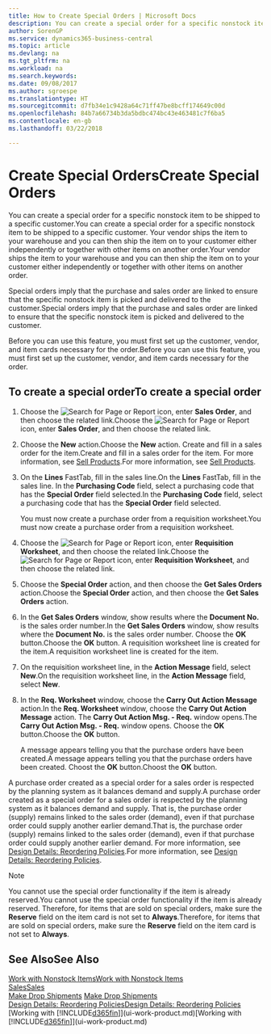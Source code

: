 ```yaml
---
title: How to Create Special Orders | Microsoft Docs
description: You can create a special order for a specific nonstock item to be shipped to a specific customer. Your vendor ships the item to your warehouse and you can then ship the item on to your customer either independently or together with other items on another order.
author: SorenGP
ms.service: dynamics365-business-central
ms.topic: article
ms.devlang: na
ms.tgt_pltfrm: na
ms.workload: na
ms.search.keywords: 
ms.date: 09/08/2017
ms.author: sgroespe
ms.translationtype: HT
ms.sourcegitcommit: d7fb34e1c9428a64c71ff47be8bcff174649c00d
ms.openlocfilehash: 84b7a66734b3da5bdbc474bc43e463481c7f6ba5
ms.contentlocale: en-gb
ms.lasthandoff: 03/22/2018

---
```

# <a name="create-special-orders"></a><span data-ttu-id="0ab40-104">Create Special Orders</span><span class="sxs-lookup"><span data-stu-id="0ab40-104">Create Special Orders</span></span>
<span data-ttu-id="0ab40-105">You can create a special order for a specific nonstock item to be shipped to a specific customer.</span><span class="sxs-lookup"><span data-stu-id="0ab40-105">You can create a special order for a specific nonstock item to be shipped to a specific customer.</span></span> <span data-ttu-id="0ab40-106">Your vendor ships the item to your warehouse and you can then ship the item on to your customer either independently or together with other items on another order.</span><span class="sxs-lookup"><span data-stu-id="0ab40-106">Your vendor ships the item to your warehouse and you can then ship the item on to your customer either independently or together with other items on another order.</span></span>  

<span data-ttu-id="0ab40-107">Special orders imply that the purchase and sales order are linked to ensure that the specific nonstock item is picked and delivered to the customer.</span><span class="sxs-lookup"><span data-stu-id="0ab40-107">Special orders imply that the purchase and sales order are linked to ensure that the specific nonstock item is picked and delivered to the customer.</span></span>  

<span data-ttu-id="0ab40-108">Before you can use this feature, you must first set up the customer, vendor, and item cards necessary for the order.</span><span class="sxs-lookup"><span data-stu-id="0ab40-108">Before you can use this feature, you must first set up the customer, vendor, and item cards necessary for the order.</span></span>  

## <a name="to-create-a-special-order"></a><span data-ttu-id="0ab40-109">To create a special order</span><span class="sxs-lookup"><span data-stu-id="0ab40-109">To create a special order</span></span>  
1.  <span data-ttu-id="0ab40-110">Choose the ![Search for Page or Report](media/ui-search/search_small.png "Search for Page or Report icon") icon, enter **Sales Order**, and then choose the related link.</span><span class="sxs-lookup"><span data-stu-id="0ab40-110">Choose the ![Search for Page or Report](media/ui-search/search_small.png "Search for Page or Report icon") icon, enter **Sales Order**, and then choose the related link.</span></span>  
2. <span data-ttu-id="0ab40-111">Choose the **New** action.</span><span class="sxs-lookup"><span data-stu-id="0ab40-111">Choose the **New** action.</span></span> <span data-ttu-id="0ab40-112">Create and fill in a  sales order for the item.</span><span class="sxs-lookup"><span data-stu-id="0ab40-112">Create and fill in a  sales order for the item.</span></span> <span data-ttu-id="0ab40-113">For more information, see [Sell Products](sales-how-sell-products.md).</span><span class="sxs-lookup"><span data-stu-id="0ab40-113">For more information, see [Sell Products](sales-how-sell-products.md).</span></span>
3.  <span data-ttu-id="0ab40-114">On the **Lines** FastTab, fill in the sales line.</span><span class="sxs-lookup"><span data-stu-id="0ab40-114">On the **Lines** FastTab, fill in the sales line.</span></span> <span data-ttu-id="0ab40-115">In the **Purchasing Code** field, select a purchasing code that has the **Special Order** field selected.</span><span class="sxs-lookup"><span data-stu-id="0ab40-115">In the **Purchasing Code** field, select a purchasing code that has the **Special Order** field selected.</span></span>

    <span data-ttu-id="0ab40-116">You must now create a purchase order from a requisition worksheet.</span><span class="sxs-lookup"><span data-stu-id="0ab40-116">You must now create a purchase order from a requisition worksheet.</span></span>  
4. <span data-ttu-id="0ab40-117">Choose the ![Search for Page or Report](media/ui-search/search_small.png "Search for Page or Report icon") icon, enter **Requisition Worksheet**, and then choose the related link.</span><span class="sxs-lookup"><span data-stu-id="0ab40-117">Choose the ![Search for Page or Report](media/ui-search/search_small.png "Search for Page or Report icon") icon, enter **Requisition Worksheet**, and then choose the related link.</span></span>  
5. <span data-ttu-id="0ab40-118">Choose the **Special Order** action, and then choose the **Get Sales Orders** action.</span><span class="sxs-lookup"><span data-stu-id="0ab40-118">Choose the **Special Order** action, and then choose the **Get Sales Orders** action.</span></span>  
6.  <span data-ttu-id="0ab40-119">In the **Get Sales Orders** window, show results where the **Document No.** is the sales order number.</span><span class="sxs-lookup"><span data-stu-id="0ab40-119">In the **Get Sales Orders** window, show results where the **Document No.** is the sales order number.</span></span> <span data-ttu-id="0ab40-120">Choose the **OK** button.</span><span class="sxs-lookup"><span data-stu-id="0ab40-120">Choose the **OK** button.</span></span> <span data-ttu-id="0ab40-121">A requisition worksheet line is created for the item.</span><span class="sxs-lookup"><span data-stu-id="0ab40-121">A requisition worksheet line is created for the item.</span></span>  
7.  <span data-ttu-id="0ab40-122">On the requisition worksheet line, in the **Action Message** field, select **New**.</span><span class="sxs-lookup"><span data-stu-id="0ab40-122">On the requisition worksheet line, in the **Action Message** field, select **New**.</span></span>  
8.  <span data-ttu-id="0ab40-123">In the **Req. Worksheet** window, choose the **Carry Out Action Message** action.</span><span class="sxs-lookup"><span data-stu-id="0ab40-123">In the **Req. Worksheet** window, choose the **Carry Out Action Message** action.</span></span> <span data-ttu-id="0ab40-124">The **Carry Out Action Msg. - Req.** window opens.</span><span class="sxs-lookup"><span data-stu-id="0ab40-124">The **Carry Out Action Msg. - Req.** window opens.</span></span> <span data-ttu-id="0ab40-125">Choose the **OK** button.</span><span class="sxs-lookup"><span data-stu-id="0ab40-125">Choose the **OK** button.</span></span>  

    <span data-ttu-id="0ab40-126">A message appears telling you that the purchase orders have been created.</span><span class="sxs-lookup"><span data-stu-id="0ab40-126">A message appears telling you that the purchase orders have been created.</span></span> <span data-ttu-id="0ab40-127">Choost the **OK** button.</span><span class="sxs-lookup"><span data-stu-id="0ab40-127">Choost the **OK** button.</span></span>  

<span data-ttu-id="0ab40-128">A purchase order created as a special order for a sales order is respected by the planning system as it balances demand and supply.</span><span class="sxs-lookup"><span data-stu-id="0ab40-128">A purchase order created as a special order for a sales order is respected by the planning system as it balances demand and supply.</span></span> <span data-ttu-id="0ab40-129">That is, the purchase order (supply) remains linked to the sales order (demand), even if that purchase order could supply another earlier demand.</span><span class="sxs-lookup"><span data-stu-id="0ab40-129">That is, the purchase order (supply) remains linked to the sales order (demand), even if that purchase order could supply another earlier demand.</span></span> <span data-ttu-id="0ab40-130">For more information, see [Design Details: Reordering Policies](design-details-reservation-order-tracking-and-action-messaging.md).</span><span class="sxs-lookup"><span data-stu-id="0ab40-130">For more information, see [Design Details: Reordering Policies](design-details-reservation-order-tracking-and-action-messaging.md).</span></span>  

> [!NOTE]  
>  <span data-ttu-id="0ab40-131">You cannot use the special order functionality if the item is already reserved.</span><span class="sxs-lookup"><span data-stu-id="0ab40-131">You cannot use the special order functionality if the item is already reserved.</span></span> <span data-ttu-id="0ab40-132">Therefore, for items that are sold on special orders, make sure the **Reserve** field on the item card is not set to **Always**.</span><span class="sxs-lookup"><span data-stu-id="0ab40-132">Therefore, for items that are sold on special orders, make sure the **Reserve** field on the item card is not set to **Always**.</span></span>  

## <a name="see-also"></a><span data-ttu-id="0ab40-133">See Also</span><span class="sxs-lookup"><span data-stu-id="0ab40-133">See Also</span></span>  
[<span data-ttu-id="0ab40-134">Work with Nonstock Items</span><span class="sxs-lookup"><span data-stu-id="0ab40-134">Work with Nonstock Items</span></span>](inventory-how-work-nonstock-items.md)  
[<span data-ttu-id="0ab40-135">Sales</span><span class="sxs-lookup"><span data-stu-id="0ab40-135">Sales</span></span>](sales-manage-sales.md)  
<span data-ttu-id="0ab40-136">[Make Drop Shipments](sales-how-drop-shipment.md) </span><span class="sxs-lookup"><span data-stu-id="0ab40-136">[Make Drop Shipments](sales-how-drop-shipment.md) </span></span>  
[<span data-ttu-id="0ab40-137">Design Details: Reordering Policies</span><span class="sxs-lookup"><span data-stu-id="0ab40-137">Design Details: Reordering Policies</span></span>](design-details-reservation-order-tracking-and-action-messaging.md)  
<span data-ttu-id="0ab40-138">[Working with [!INCLUDE[d365fin](includes/d365fin_md.md)]](ui-work-product.md)</span><span class="sxs-lookup"><span data-stu-id="0ab40-138">[Working with [!INCLUDE[d365fin](includes/d365fin_md.md)]](ui-work-product.md)</span></span>

